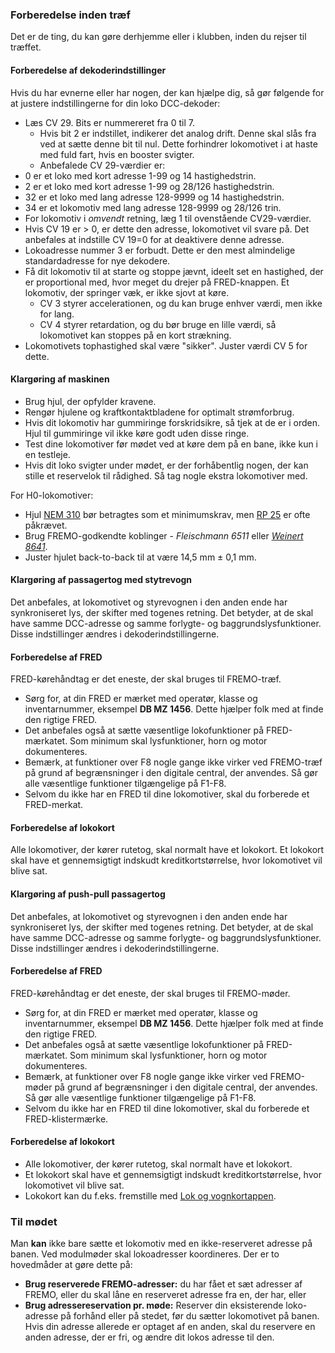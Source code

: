 ﻿### Forberedelse inden træf
Det er de ting, du kan gøre derhjemme eller i klubben, inden du rejser til træffet.
 
#### Forberedelse af dekoderindstillinger
Hvis du har evnerne eller har nogen, der kan hjælpe dig, så gør følgende for at justere indstillingerne for din loko DCC-dekoder:
- Læs CV 29. Bits er nummereret fra 0 til 7.
  - Hvis bit 2 er indstillet, indikerer det analog drift. Denne skal slås fra ved at sætte denne bit til nul. Dette forhindrer lokomotivet i at haste med fuld fart, hvis en booster svigter.
  - Anbefalede CV 29-værdier er:
- 0 er et loko med kort adresse 1-99 og 14 hastighedstrin.
- 2 er et loko med kort adresse 1-99 og 28/126 hastighedstrin.
- 32 er et loko med lang adresse 128-9999 og 14 hastighedstrin.
- 34 er et lokomotiv med lang adresse 128-9999 og 28/126 trin.
- For lokomotiv i *omvendt* retning, læg 1 til ovenstående CV29-værdier.
- Hvis CV 19 er > 0, er dette den adresse, lokomotivet vil svare på. Det anbefales at indstille CV 19=0 for at deaktivere denne adresse.
- Lokoadresse nummer 3 er forbudt. Dette er den mest almindelige standardadresse for nye dekodere.
- Få dit lokomotiv til at starte og stoppe jævnt, ideelt set en hastighed, der er proportional med, hvor meget du drejer på FRED-knappen. Et lokomotiv, der springer væk, er ikke sjovt at køre.
  - CV 3 styrer accelerationen, og du kan bruge enhver værdi, men ikke for lang.
  - CV 4 styrer retardation, og du bør bruge en lille værdi, så lokomotivet kan stoppes på en kort strækning.
- Lokomotivets tophastighed skal være "sikker". Juster værdi CV 5 for dette.

#### Klargøring af maskinen
- Brug hjul, der opfylder kravene.
- Rengør hjulene og kraftkontaktbladene for optimalt strømforbrug.
- Hvis dit lokomotiv har gummiringe forskridsikre, så tjek at de er i orden. Hjul til gummiringe vil ikke køre godt uden disse ringe.
- Test dine lokomotiver før mødet ved at køre dem på en bane, ikke kun i en testleje.
- Hvis dit loko svigter under mødet, er der forhåbentlig nogen, der kan stille et reservelok til rådighed. Så tag nogle ekstra lokomotiver med.
 
For H0-lokomotiver:
- Hjul [NEM 310](https://www.morop.eu/images/NEM_register/NEM_E/nem310_en_2009_20111116.pdf) bør betragtes som et minimumskrav,
men [RP 25](https://www.nmra.org/sites/default/files/standards/sandrp/pdf/RP-25%202009.07.pdf) er ofte påkrævet.
- Brug FREMO-godkendte koblinger - *Fleischmann 6511* eller [*Weinert 8641*](https://weinert-modellbau.de/shop/weinert-modellbau-h0/bauteile-h0/grosspackung-kupplungen-zum-einsetzen-in-die-pufferbohle-detalje).
- Juster hjulet back-to-back til at være 14,5 mm ± 0,1 mm.

#### Klargøring af passagertog med stytrevogn
Det anbefales, at lokomotivet og styrevognen i den anden ende har synkroniseret lys, der skifter med togenes retning.
Det betyder, at de skal have samme DCC-adresse og samme forlygte- og baggrundslysfunktioner. Disse indstillinger ændres i dekoderindstillingerne.

#### Forberedelse af FRED
FRED-kørehåndtag er det eneste, der skal bruges til FREMO-træf.
- Sørg for, at din FRED er mærket med operatør, klasse og inventarnummer, eksempel **DB MZ 1456**. Dette hjælper folk med at finde den rigtige FRED.
- Det anbefales også at sætte væsentlige lokofunktioner på FRED-mærkatet. Som minimum skal lysfunktioner, horn og motor dokumenteres.
- Bemærk, at funktioner over F8 nogle gange ikke virker ved FREMO-træf på grund af begrænsninger i den digitale central, der anvendes. Så gør alle væsentlige funktioner tilgængelige på F1-F8.
- Selvom du ikke har en FRED til dine lokomotiver, skal du forberede et FRED-merkat.

#### Forberedelse af lokokort
Alle lokomotiver, der kører rutetog, skal normalt have et lokokort.
Et lokokort skal have et gennemsigtigt indskudt kreditkortstørrelse, hvor lokomotivet vil blive sat.

#### Klargøring af push-pull passagertog
Det anbefales, at lokomotivet og styrevognen i den anden ende har synkroniseret lys, der skifter med togenes retning.
Det betyder, at de skal have samme DCC-adresse og samme forlygte- og baggrundslysfunktioner. Disse indstillinger ændres i dekoderindstillingerne.

#### Forberedelse af FRED
FRED-kørehåndtag er det eneste, der skal bruges til FREMO-møder.
- Sørg for, at din FRED er mærket med operatør, klasse og inventarnummer, eksempel **DB MZ 1456**. Dette hjælper folk med at finde den rigtige FRED.
- Det anbefales også at sætte væsentlige lokofunktioner på FRED-mærkatet. Som minimum skal lysfunktioner, horn og motor dokumenteres.
- Bemærk, at funktioner over F8 nogle gange ikke virker ved FREMO-møder på grund af begrænsninger i den digitale central, der anvendes. Så gør alle væsentlige funktioner tilgængelige på F1-F8.
- Selvom du ikke har en FRED til dine lokomotiver, skal du forberede et FRED-klistermærke.

#### Forberedelse af lokokort
- Alle lokomotiver, der kører rutetog, skal normalt have et lokokort.
- Et lokokort skal have et gennemsigtigt indskudt kreditkortstørrelse, hvor lokomotivet vil blive sat.
- Lokokort kan du f.eks. fremstille med [Lok og vognkortappen](https://wagoncardapp.azurewebsites.net/).

### Til mødet
Man **kan** ikke bare sætte et lokomotiv med en ikke-reserveret adresse på banen.
Ved modulmøder skal lokoadresser koordineres. Der er to hovedmåder at gøre dette på:
- **Brug reserverede FREMO-adresser:** du har fået et sæt adresser af FREMO, eller du skal låne en reserveret adresse fra en, der har, eller
- **Brug adressereservation pr. møde:** Reserver din eksisterende loko-adresse på forhånd eller på stedet, før du sætter lokomotivet på banen.
Hvis din adresse allerede er optaget af en anden, skal du reservere en anden adresse, der er fri, og ændre dit lokos adresse til den.
